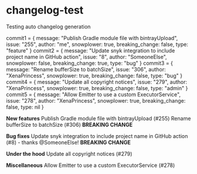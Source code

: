 # changelog-test
Testing auto changelog generation


commit1 = { message: "Publish Gradle module file with bintrayUpload",
                issue: "255",
                author: "me",
                snowplower: true,
                breaking_change: false,
                type: "feature" }
    commit2 = { message: "Update snyk integration to include project name in GitHub action",
                issue: "8",
                author: "SomeoneElse",
                snowplower: false,
                breaking_change: true,
                type: "bug" }
    commit3 = { message: "Rename bufferSize to batchSize",
                issue: "306",
                author: "XenaPrincess",
                snowplower: true,
                breaking_change: false,
                type: "bug" }
    commit4 = { message: "Update all copyright notices",
                issue: "279",
                author: "XenaPrincess",
                snowplower: true,
                breaking_change: false,
                type: "admin" }
    commit5 = { message: "Allow Emitter to use a custom ExecutorService",
                issue: "278",
                author: "XenaPrincess",
                snowplower: true,
                breaking_change: false,
                type: nil }


**New features**
Publish Gradle module file with bintrayUpload (#255)
Rename bufferSize to batchSize (#306) **BREAKING CHANGE**

**Bug fixes**
Update snyk integration to include project name in GitHub action (#8) - thanks @SomeoneElse! **BREAKING CHANGE**

**Under the hood**
Update all copyright notices (#279)

**Miscellaneous**
Allow Emitter to use a custom ExecutorService (#278)
